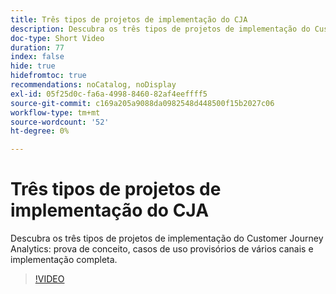 ```yaml
---
title: Três tipos de projetos de implementação do CJA
description: Descubra os três tipos de projetos de implementação do Customer Journey Analytics, prova de conceito, casos de uso provisórios de vários canais e implementação completa.
doc-type: Short Video
duration: 77
index: false
hide: true
hidefromtoc: true
recommendations: noCatalog, noDisplay
exl-id: 05f25d0c-fa6a-4998-8460-82af4eeffff5
source-git-commit: c169a205a9088da0982548d448500f15b2027c06
workflow-type: tm+mt
source-wordcount: '52'
ht-degree: 0%

---
```


# Três tipos de projetos de implementação do CJA

Descubra os três tipos de projetos de implementação do Customer Journey Analytics: prova de conceito, casos de uso provisórios de vários canais e implementação completa.

<!-- 62_S113_3442460_77_three-types-of-cja-implementation-projects -->
>[!VIDEO](https://video.tv.adobe.com/v/3458341/?learn=on&enablevpops=true)
